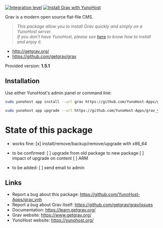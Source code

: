[![Integration level](https://dash.yunohost.org/integration/grav.svg)](https://ci-apps.yunohost.org/jenkins/job/grav%20%28Community%29/lastBuild/consoleFull)
[![Install Grav with YunoHost](https://install-app.yunohost.org/install-with-yunohost.png)](https://install-app.yunohost.org/?app=grav)

Grav is a modern open source flat-file CMS.

> *This package allow you to install Grav quickly and simply on a YunoHost server.  
If you don't have YunoHost, please see [here](https://yunohost.org/#/install) to know how to install and enjoy it.*

* http://getgrav.org/
* https://github.com/getgrav/grav

Provided version: **1.5.1**

## Installation

Use either YunoHost's admin panel or command line:

```sh
sudo yunohost app install --url grav https://github.com/YunoHost-Apps/grav_ynh
```

```sh
sudo yunohost app upgrade --url https://github.com/YunoHost-Apps/grav_ynh kanboard
```

# State of this package

* works fine:
[x] install/remove/backup/remove/upgrade with x86_64

* to be confirmed:
[ ] upgrade from old package to new package
[ ] impact of upgrade on content
[ ] ARM

* to be added:
[ ] send email to admin

## Links

 * Report a bug about this package: https://github.com/YunoHost-Apps/grav_ynh
 * Report a bug about Grav itself: https://github.com/getgrav/grav/issues
 * Documentation: https://learn.getgrav.org/
 * Grav website: https://www.getgrav.org/
 * YunoHost website: https://yunohost.org/
